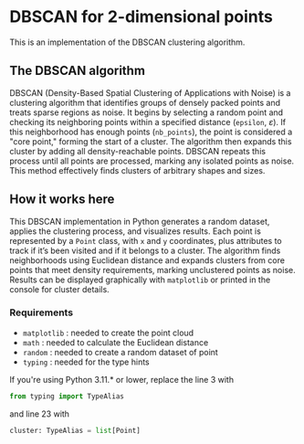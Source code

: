 # DBSCAN for 2-dimensional points

This is an implementation of the DBSCAN clustering algorithm.

## The DBSCAN algorithm

DBSCAN (Density-Based Spatial Clustering of Applications with Noise) is a clustering algorithm that identifies groups of densely packed points and treats sparse regions as noise. It begins by selecting a random point and checking its neighboring points within a specified distance (`epsilon`, $\varepsilon$). If this neighborhood has enough points (`nb_points`), the point is considered a "core point," forming the start of a cluster. The algorithm then expands this cluster by adding all density-reachable points. DBSCAN repeats this process until all points are processed, marking any isolated points as noise.  
This method effectively finds clusters of arbitrary shapes and sizes.

## How it works here

This DBSCAN implementation in Python generates a random dataset, applies the clustering process, and visualizes results.
Each point is represented by a `Point` class, with `x` and `y` coordinates, plus attributes to track if it’s been visited and if it belongs to a cluster. The algorithm finds neighborhoods using Euclidean distance and expands clusters from core points that meet density requirements, marking unclustered points as noise.  
Results can be displayed graphically with `matplotlib` or printed in the console for cluster details.

### Requirements

- `matplotlib` : needed to create the point cloud
- `math` : needed to calculate the Euclidean distance
- `random` : needed to create a random dataset of point
- `typing` : needed for the type hints

If you're using Python 3.11.* or lower, replace the line 3 with

```python
from typing import TypeAlias
```

and line 23 with

```python
cluster: TypeAlias = list[Point]
```
